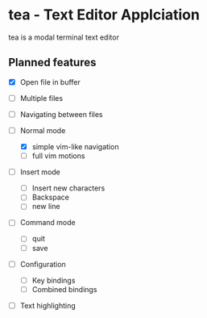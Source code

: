 # tea - Text Editor Applciation

tea is a modal terminal text editor

## Planned features

- [x] Open file in buffer
- [ ] Multiple files
- [ ] Navigating between files
- [ ] Normal mode
    - [x] simple vim-like navigation
    - [ ] full vim motions
- [ ] Insert mode
    - [ ] Insert new characters
    - [ ] Backspace
    - [ ] new line
- [ ] Command mode
    - [ ] quit
    - [ ] save
- [ ] Configuration
    - [ ] Key bindings
    - [ ] Combined bindings
- [ ] Text highlighting

